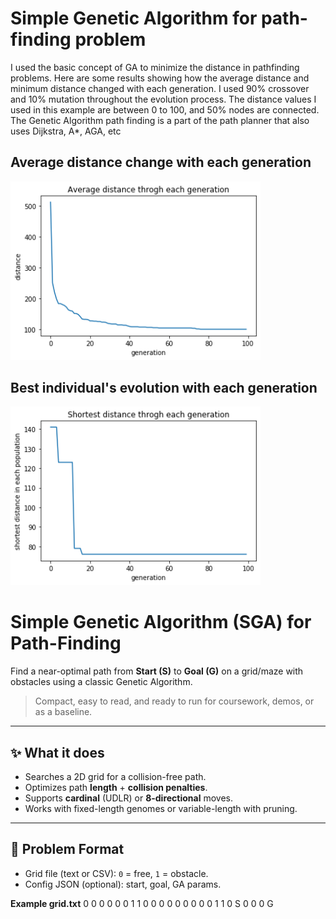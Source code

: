 # Simple Genetic Algorithm for path-finding problem

I used the basic concept of GA to minimize the distance in pathfinding problems. Here are some results showing how the average 
distance and minimum distance changed with each generation. I used 90% crossover and 10% mutation throughout the evolution 
process. The distance values I used in this example are between 0 to 100, and 50% nodes are connected. 
The Genetic Algorithm path finding is a part of the path planner that also uses Dijkstra, A*, AGA, etc 

## Average distance change with each generation
<img src="average.png" width="400"/>

## Best individual's evolution with each generation
<img src="shortest.png" width="400"/>

# Simple Genetic Algorithm (SGA) for Path-Finding

Find a near-optimal path from **Start (S)** to **Goal (G)** on a grid/maze with obstacles using a classic Genetic Algorithm.

> Compact, easy to read, and ready to run for coursework, demos, or as a baseline.

---

## ✨ What it does
- Searches a 2D grid for a collision-free path.
- Optimizes path **length** + **collision penalties**.
- Supports **cardinal** (UDLR) or **8-directional** moves.
- Works with fixed-length genomes or variable-length with pruning.

---

## 🔧 Problem Format
- Grid file (text or CSV): `0` = free, `1` = obstacle.
- Config JSON (optional): start, goal, GA params.

**Example grid.txt**
0 0 0 0 0
0 1 1 0 0
0 0 0 0 0
0 0 1 1 0
S 0 0 0 G
